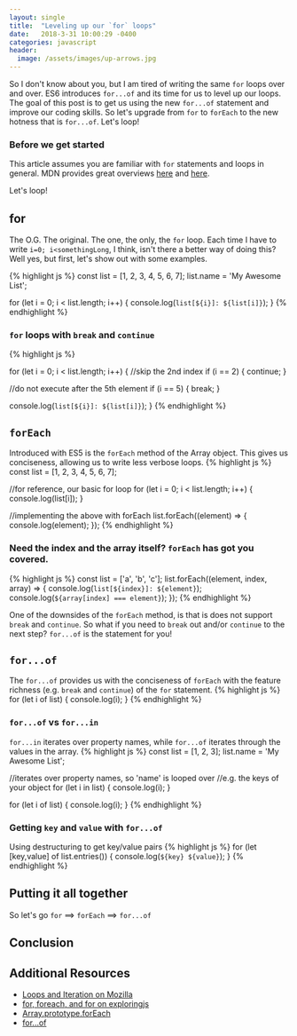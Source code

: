 ```yaml
---
layout: single
title:  "Leveling up our `for` loops"
date:   2018-3-31 10:00:29 -0400
categories: javascript
header:
  image: /assets/images/up-arrows.jpg
---
```

So I don't know about you, but I am tired of writing the same `for` loops over and over. ES6 introduces `for...of` and its time for us to level up our loops. The goal of this post is to get us using the new `for...of` statement and improve our coding skills. So let's upgrade from `for` to `forEach` to the new hotness that is `for...of`. Let's loop!

### Before we get started
This article assumes you are familiar with `for` statements and loops in general. MDN provides great overviews [here](https://developer.mozilla.org/en-US/docs/Web/JavaScript/Reference/statements/for) and [here](https://developer.mozilla.org/en-US/docs/Web/JavaScript/Guide/Loops_and_iteration#for_statement).

Let's loop!

## for
The O.G. The original.  The one, the only, the `for` loop. Each time I have to write `i=0; i<somethingLong`, I think, isn't there a better way of doing this?  Well yes, but first, let's show out with some examples.

{% highlight js %}
const list = [1, 2, 3, 4, 5, 6, 7];
list.name = 'My Awesome List';

for (let i = 0; i < list.length; i++) {
  console.log(`list[${i}]: ${list[i]}`);
}
{% endhighlight %}

### `for` loops with `break` and `continue`
{% highlight js %}

for (let i = 0; i < list.length; i++) {
  //skip the 2nd index
  if (i == 2) {
    continue;
  }

  //do not execute after the 5th element
  if (i == 5) {
    break;
  }

  console.log(`list[${i}]: ${list[i]}`);
}
{% endhighlight %}

## `forEach`
Introduced with ES5 is the `forEach` method of the Array object. This gives us conciseness, allowing us to write less verbose loops.
{% highlight js %}
const list = [1, 2, 3, 4, 5, 6, 7];

//for reference, our basic for loop
for (let i = 0; i < list.length; i++) {
  console.log(list[i]);
}

//implementing the above with forEach
list.forEach((element) => {
  console.log(element);
});
{% endhighlight %}

### Need the index and the array itself? `forEach` has got you covered.
{% highlight js %}
const list = ['a', 'b', 'c'];
list.forEach((element, index, array) => {
  console.log(`list[${index}]: ${element}`);
  console.log(`${array[index] === element}`);
});
{% endhighlight %}

One of the downsides of the `forEach` method, is that is does not support `break` and `continue`.  So what if you need to `break` out and/or `continue` to the next step? `for...of` is the statement for you!

## `for...of`
The `for...of` provides us with the conciseness of `forEach` with the feature richness (e.g. `break` and `continue`) of the `for` statement.
{% highlight js %}
for (let i of list) {
  console.log(i);
}
{% endhighlight %}

### `for...of` vs `for...in`
`for...in` iterates over property names, while `for...of` iterates through the values in the array.
{% highlight js %}
const list = [1, 2, 3];
list.name = 'My Awesome List';

//iterates over property names, so 'name' is looped over
//e.g. the keys of your object
for (let i in list) {
  console.log(i);
}

for (let i of list) {
  console.log(i);
}
{% endhighlight %}

### Getting `key` and `value` with `for...of`
Using destructuring to get key/value pairs
{% highlight js %}
for (let [key,value] of list.entries()) {
  console.log(`${key} ${value}`);
}
{% endhighlight %}

## Putting it all together
So let's go `for` ==> `forEach` ==> `for...of`

## Conclusion

## Additional Resources
- [Loops and Iteration on Mozilla](https://developer.mozilla.org/en-US/docs/Web/JavaScript/Guide/Loops_and_iteration)
- [for, foreach, and for on exploringjs](http://exploringjs.com/es6/ch_core-features.html#sec_for-foreach-forof)
- [Array.prototype.forEach](https://developer.mozilla.org/en-US/docs/Web/JavaScript/Reference/Global_Objects/Array/forEach)
- [for...of](https://developer.mozilla.org/en-US/docs/Web/JavaScript/Reference/Statements/for...of)
